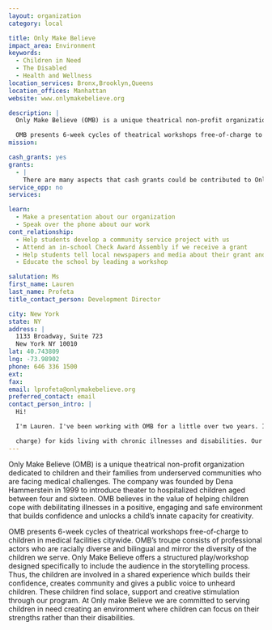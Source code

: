 ```yaml
---
layout: organization
category: local

title: Only Make Believe
impact_area: Environment
keywords: 
  - Children in Need
  - The Disabled
  - Health and Wellness
location_services: Bronx,Brooklyn,Queens
location_offices: Manhattan
website: www.onlymakebelieve.org

description: |
  Only Make Believe (OMB) is a unique theatrical non-profit organization dedicated to children and their families from underserved communities who are facing medical challenges. The company was founded by Dena Hammerstein in 1999 to introduce theater to hospitalized children aged between four and sixteen. OMB believes in the value of helping children cope with debilitating illnesses in a positive, engaging and safe environment that builds confidence and unlocks a child’s innate capacity for creativity.

  OMB presents 6-week cycles of theatrical workshops free-of-charge to children in medical facilities citywide. OMB’s troupe consists of professional actors who are racially diverse and bilingual and mirror the diversity of the children we serve. Only Make Believe offers a structured play/workshop designed specifically to include the audience in the storytelling process. Thus, the children are involved in a shared experience which builds their confidence, creates community and gives a public voice to unheard children. These children find solace, support and creative stimulation through our program. At Only make Believe we are committed to serving children in need creating an environment where children can focus on their strengths rather than their disabilities.
mission: 

cash_grants: yes
grants: 
  - |
    There are many aspects that cash grants could be contributed to Only Make Believe.  A donation of the following amounts will help to purchase props and costumes (an integral part of our workshops) at each of these sites. At the end of the cycle the costumes are left behind as a gift to encourage imaginative play, even after Only Make Believe’s sessions are complete.   $50 Props $100 Materials for Costumes $250 Empty Trunk $500 Trunk filled with Costumes $750 Backdrop $1,000 One site visit to a hospital
service_opp: no
services: 

learn: 
  - Make a presentation about our organization
  - Speak over the phone about our work
cont_relationship: 
  - Help students develop a community service project with us
  - Attend an in-school Check Award Assembly if we receive a grant
  - Help students tell local newspapers and media about their grant and/or project with us
  - Educate the school by leading a workshop

salutation: Ms
first_name: Lauren
last_name: Profeta
title_contact_person: Development Director

city: New York
state: NY
address: |
  1133 Broadway, Suite 723  
  New York NY 10010
lat: 40.743809
lng: -73.98902
phone: 646 336 1500
ext: 
fax: 
email: lprofeta@onlymakebelieve.org
preferred_contact: email
contact_person_intro: |
  Hi!

  I'm Lauren. I've been working with OMB for a little over two years. I organize all the fundraising efforts for OMB. We take theater workshops into the hospitals (free-of-

  charge) for kids living with chronic illnesses and disabilities. Our program really helps put a smile on all the children's faces. 
---
```

Only Make Believe (OMB) is a unique theatrical non-profit organization dedicated to children and their families from underserved communities who are facing medical challenges. The company was founded by Dena Hammerstein in 1999 to introduce theater to hospitalized children aged between four and sixteen. OMB believes in the value of helping children cope with debilitating illnesses in a positive, engaging and safe environment that builds confidence and unlocks a child’s innate capacity for creativity.

OMB presents 6-week cycles of theatrical workshops free-of-charge to children in medical facilities citywide. OMB’s troupe consists of professional actors who are racially diverse and bilingual and mirror the diversity of the children we serve. Only Make Believe offers a structured play/workshop designed specifically to include the audience in the storytelling process. Thus, the children are involved in a shared experience which builds their confidence, creates community and gives a public voice to unheard children. These children find solace, support and creative stimulation through our program. At Only make Believe we are committed to serving children in need creating an environment where children can focus on their strengths rather than their disabilities.